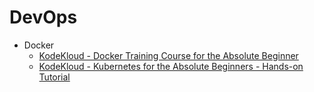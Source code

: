 # DevOps

- Docker
  - [KodeKloud - Docker Training Course for the Absolute Beginner](./Files/Docker_1.md)
  - [KodeKloud - Kubernetes for the Absolute Beginners - Hands-on Tutorial](./Files/Kubernetes_1.md)
